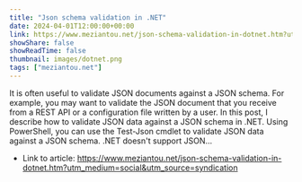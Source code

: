 ```yaml
---
title: "Json schema validation in .NET"
date: 2024-04-01T12:00:00+00:00
link: https://www.meziantou.net/json-schema-validation-in-dotnet.htm?utm_medium=social&utm_source=syndication
showShare: false
showReadTime: false
thumbnail: images/dotnet.png
tags: ["meziantou.net"]
---
```

It is often useful to validate JSON documents against a JSON schema. For example, you may want to validate the JSON document that you receive from a REST API or a configuration file written by a user. In this post, I describe how to validate JSON data against a JSON schema in .NET. Using PowerShell, you can use the Test-Json cmdlet to validate JSON data against a JSON schema. .NET doesn't support JSON…

- Link to article: https://www.meziantou.net/json-schema-validation-in-dotnet.htm?utm_medium=social&utm_source=syndication